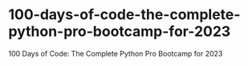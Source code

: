 # 100-days-of-code-the-complete-python-pro-bootcamp-for-2023
 100 Days of Code: The Complete Python Pro Bootcamp for 2023
